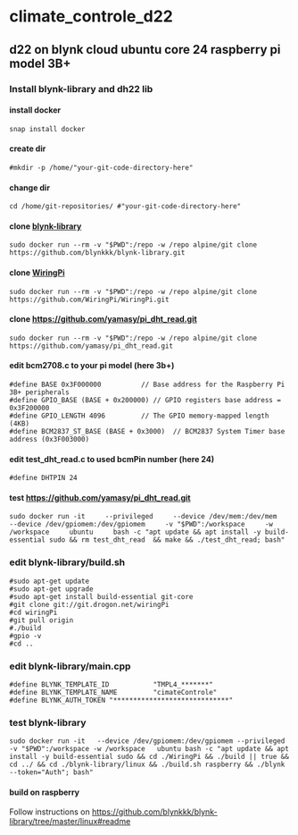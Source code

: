 # climate_controle_d22
## d22 on blynk cloud ubuntu core 24 raspberry pi model 3B+ 

### Install blynk-library and dh22 lib
#### install docker
    snap install docker
    
#### create dir
    #mkdir -p /home/"your-git-code-directory-here"

#### change dir 
    cd /home/git-repositories/ #"your-git-code-directory-here"

#### clone [blynk-library](https://github.com/blynkkk/blynk-library)
    sudo docker run --rm -v "$PWD":/repo -w /repo alpine/git clone https://github.com/blynkkk/blynk-library.git

#### clone [WiringPi](https://github.com/WiringPi/WiringPi)
    sudo docker run --rm -v "$PWD":/repo -w /repo alpine/git clone https://github.com/WiringPi/WiringPi.git

#### clone https://github.com/yamasy/pi_dht_read.git
    sudo docker run --rm -v "$PWD":/repo -w /repo alpine/git clone https://github.com/yamasy/pi_dht_read.git
    
#### edit bcm2708.c to your pi model (here 3b+)
    #define BASE 0x3F000000          // Base address for the Raspberry Pi 3B+ peripherals
    #define GPIO_BASE (BASE + 0x200000) // GPIO registers base address = 0x3F200000
    #define GPIO_LENGTH 4096         // The GPIO memory-mapped length (4KB)
    #define BCM2837_ST_BASE (BASE + 0x3000)  // BCM2837 System Timer base address (0x3F003000)

#### edit test_dht_read.c to used bcmPin number (here 24)
    #define DHTPIN 24

#### test https://github.com/yamasy/pi_dht_read.git

    sudo docker run -it     --privileged     --device /dev/mem:/dev/mem     --device /dev/gpiomem:/dev/gpiomem     -v "$PWD":/workspace     -w /workspace     ubuntu     bash -c "apt update && apt install -y build-essential sudo && rm test_dht_read  && make && ./test_dht_read; bash"

### edit blynk-library/build.sh 

    #sudo apt-get update
    #sudo apt-get upgrade
    #sudo apt-get install build-essential git-core
    #git clone git://git.drogon.net/wiringPi
    #cd wiringPi
    #git pull origin
    #./build
    #gpio -v
    #cd ..

### edit blynk-library/main.cpp

    #define BLYNK_TEMPLATE_ID           "TMPL4_*******"
    #define BLYNK_TEMPLATE_NAME         "cimateControle"
    #define BLYNK_AUTH_TOKEN "*****************************"

### test blynk-library 

    sudo docker run -it   --device /dev/gpiomem:/dev/gpiomem --privileged   -v "$PWD":/workspace -w /workspace   ubuntu bash -c "apt update && apt install -y build-essential sudo && cd ./WiringPi && ./build || true && cd ../ && cd ./blynk-library/linux && ./build.sh raspberry && ./blynk --token="Auth"; bash"


#### build on raspberry
Follow instructions on https://github.com/blynkkk/blynk-library/tree/master/linux#readme
